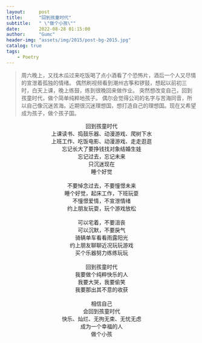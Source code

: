 ```yaml
---
layout:     post
title:      "回到孩童时代"
subtitle:   " \"做个小孩\""
date:       2022-08-28 01:15:00
author:     "Gumc"
header-img: "assets/img/2015/post-bg-2015.jpg"
catalog: true
tags:
    - Poetry
---
```

> 周六晚上，又找木瓜过来吃饭喝了点小酒看了个恐怖片，酒后一个人又尽情的宣泄着孤独的情绪。
> 偶然刷视频看到潮州古筝和锣鼓，想起以前初三时，白天上课，晚上练鼓，练到很晚回来做作业。
> 突然想改变自己，回到孩童时代，做个简单纯粹地孩子。
> 偶尔会觉得公司的名字与苦海同音，所以自己像沉迷苦海。近期很沉迷理想国，想打造自己的理想国。现在又希望成为孩子，做个孩子国。

<center>

回到孩童时代  <br/>
上课读书、捣鼓乐器、动漫游戏、爬树下水  <br/>
上班工作、吃饭电影、动漫游戏、走走逛逛  <br/>
忘记长大了要挣钱找对象结婚生娃  <br/>
忘记过去，忘记未来  <br/>
只沉迷现在  <br/>
睡个好觉  <br/>
<br/>
不要悼念过去，不要憧憬未来  <br/>
睡个好觉，起床工作，下班玩耍  <br/>
不憧憬爱情，不宣泄情绪  <br/>
约上朋友玩耍，玩个游戏放松  <br/>
<br/>
可以宅着，不要沮丧  <br/>
可以沉默，不要戾气  <br/>
骑辆单车看看雨露阳光  <br/>
约上朋友聊聊近况玩玩游戏  <br/>
买个乐器努力练练玩玩    <br/>
<br/>
回到孩童时代   <br/>
我要做个纯粹快乐的人  <br/>
我要大哭，我要偷笑  <br/>
我要那出其不意的收获  <br/>
<br/>
相信自己  <br/>
会回到孩童时代   <br/>
快乐、灿烂、无拘无束、无忧无虑  <br/>
成为一个幸福的人  <br/>
做个小孩  <br/>

</center>
